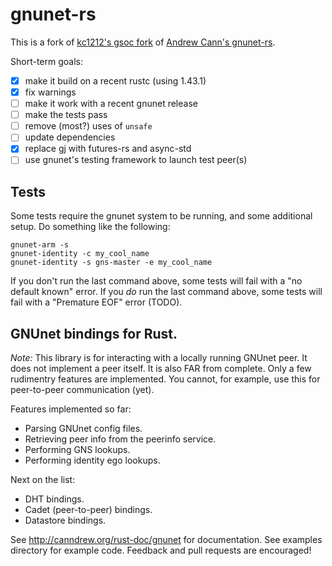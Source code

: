gnunet-rs
=========

This is a fork of [kc1212's gsoc fork](https://github.com/kc1212/gnunet-rs)
of [Andrew Cann's gnunet-rs](https://github.com/canndrew/gnunet-rs).

Short-term goals:

- [x] make it build on a recent rustc (using 1.43.1)
- [x] fix warnings
- [ ] make it work with a recent gnunet release
- [ ] make the tests pass
- [ ] remove (most?) uses of `unsafe`
- [ ] update dependencies
- [x] replace gj with futures-rs and async-std
- [ ] use gnunet's testing framework to launch test peer(s)

Tests
-----

Some tests require the gnunet system to be running, and some additional setup.
Do something like the following:
```
gnunet-arm -s
gnunet-identity -c my_cool_name
gnunet-identity -s gns-master -e my_cool_name
```

If you don't run the last command above, some tests will fail with a "no default known" error.
If you *do* run the last command above, some tests will fail with a "Premature EOF" error (TODO).

GNUnet bindings for Rust.
-------------------------

*Note:* This library is for interacting with a locally running GNUnet peer. It
does not implement a peer itself. It is also FAR from complete. Only a few
rudimentry features are implemented. You cannot, for example, use this for
peer-to-peer communication (yet).

Features implemented so far:

  * Parsing GNUnet config files.
  * Retrieving peer info from the peerinfo service.
  * Performing GNS lookups.
  * Performing identity ego lookups.

Next on the list:

  * DHT bindings.
  * Cadet (peer-to-peer) bindings.
  * Datastore bindings.

See http://canndrew.org/rust-doc/gnunet for documentation.
See examples directory for example code.
Feedback and pull requests are encouraged!
